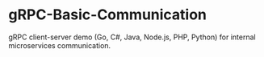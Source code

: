 # gRPC-Basic-Communication
gRPC client-server demo (Go, C#, Java, Node.js, PHP, Python) for internal microservices communication.
